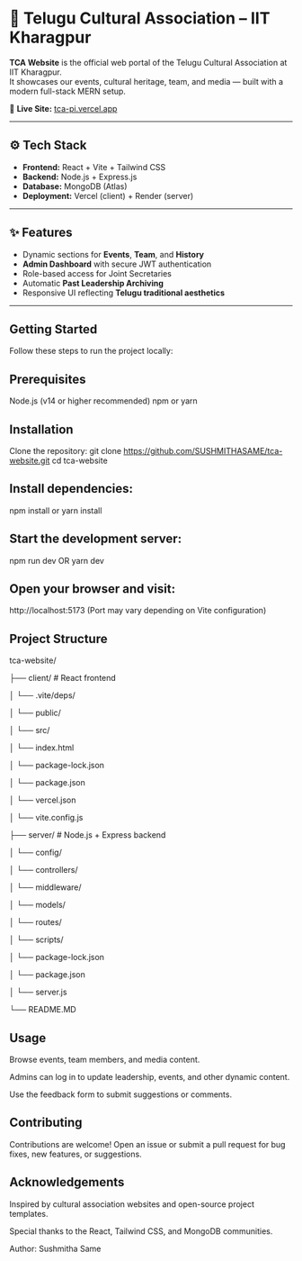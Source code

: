 # 🌸 Telugu Cultural Association – IIT Kharagpur

**TCA Website** is the official web portal of the Telugu Cultural Association at IIT Kharagpur.  
It showcases our events, cultural heritage, team, and media — built with a modern full-stack MERN setup.

🔗 **Live Site:** [tca-pi.vercel.app](https://tca-pi.vercel.app)

---

## ⚙️ Tech Stack
- **Frontend:** React + Vite + Tailwind CSS  
- **Backend:** Node.js + Express.js  
- **Database:** MongoDB (Atlas)  
- **Deployment:** Vercel (client) + Render (server)

---

## ✨ Features
- Dynamic sections for **Events**, **Team**, and **History**
- **Admin Dashboard** with secure JWT authentication  
- Role-based access for Joint Secretaries  
- Automatic **Past Leadership Archiving**  
- Responsive UI reflecting **Telugu traditional aesthetics**

---

##  Getting Started
Follow these steps to run the project locally:

##  Prerequisites

Node.js (v14 or higher recommended)
npm or yarn

##  Installation

Clone the repository:
git clone https://github.com/SUSHMITHASAME/tca-website.git
cd tca-website

##  Install dependencies:
npm install
or
yarn install

##  Start the development server:
npm run dev OR
yarn dev

##  Open your browser and visit:

http://localhost:5173
(Port may vary depending on Vite configuration)

##  Project Structure
tca-website/

├── client/  # React frontend

│   └── .vite/deps/

│   └── public/

│   └── src/

│   └── index.html

│   └── package-lock.json

│   └── package.json

│   └── vercel.json

│   └── vite.config.js    

├── server/           # Node.js + Express backend

│   └── config/

│   └── controllers/

│   └── middleware/

│   └── models/

│   └── routes/

│   └── scripts/

│   └── package-lock.json

│   └── package.json

│   └── server.js

└── README.MD
 
##  Usage

Browse events, team members, and media content.

Admins can log in to update leadership, events, and other dynamic content.

Use the feedback form to submit suggestions or comments.

##  Contributing

Contributions are welcome! Open an issue or submit a pull request for bug fixes, new features, or suggestions.

##  Acknowledgements

Inspired by cultural association websites and open-source project templates.

Special thanks to the React, Tailwind CSS, and MongoDB communities.

Author: Sushmitha Same
